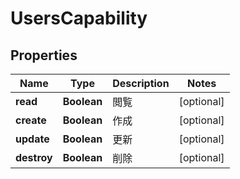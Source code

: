 

# UsersCapability

## Properties

Name | Type | Description | Notes
------------ | ------------- | ------------- | -------------
**read** | **Boolean** | 閲覧 |  [optional]
**create** | **Boolean** | 作成 |  [optional]
**update** | **Boolean** | 更新 |  [optional]
**destroy** | **Boolean** | 削除 |  [optional]



